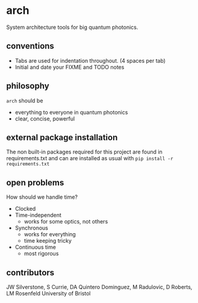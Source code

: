 # arch

System architecture tools for big quantum photonics.

## conventions

 * Tabs are used for indentation throughout. (4 spaces per tab)
 * Initial and date your FIXME and TODO notes

## philosophy

`arch` should be
 * everything to everyone in quantum photonics
 * clear, concise, powerful

## external package installation
The non built-in packages required for this project are found in requirements.txt and can
are installed as usual with `pip install -r requirements.txt`
 
## open problems

How should we handle time?
 - Clocked
 - Time-independent
 	- works for some optics, not others
 - Synchronous
 	- works for everything
 	- time keeping tricky
 - Continuous time
 	- most rigorous


## contributors

JW Silverstone, S Currie, DA Quintero Dominguez, M Radulovic, D Roberts, LM Rosenfeld
University of Bristol

